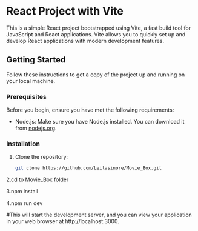 # React Project with Vite

This is a simple React project bootstrapped using Vite, a fast build tool for JavaScript and React applications. Vite allows you to quickly set up and develop React applications with modern development features.

## Getting Started

Follow these instructions to get a copy of the project up and running on your local machine.

### Prerequisites

Before you begin, ensure you have met the following requirements:

- Node.js: Make sure you have Node.js installed. You can download it from [nodejs.org](https://nodejs.org/).

### Installation

1. Clone the repository:

   ```bash
   git clone https://github.com/Leilasinore/Movie_Box.git
   
2.cd to Movie_Box folder

3.npm install

4.npm run dev

#This will start the development server, and you can view your application in your web browser at http://localhost:3000.
